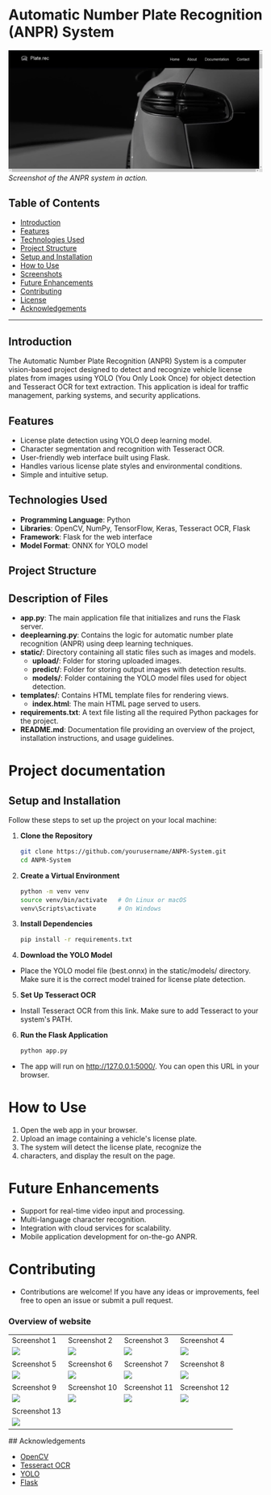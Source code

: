 
# Automatic Number Plate Recognition (ANPR) System

![ANPR System](screenshot_of_car_detection/img14.jpg)  
*Screenshot of the ANPR system in action.*

## Table of Contents
- [Introduction](#introduction)
- [Features](#features)
- [Technologies Used](#technologies-used)
- [Project Structure](#project-structure)
- [Setup and Installation](#setup-and-installation)
- [How to Use](#how-to-use)
- [Screenshots](#screenshots)
- [Future Enhancements](#future-enhancements)
- [Contributing](#contributing)
- [License](#license)
- [Acknowledgements](#acknowledgements)

---

## Introduction
The Automatic Number Plate Recognition (ANPR) System is a computer vision-based project designed to detect and recognize vehicle license plates from images using YOLO (You Only Look Once) for object detection and Tesseract OCR for text extraction. This application is ideal for traffic management, parking systems, and security applications.

## Features
- License plate detection using YOLO deep learning model.
- Character segmentation and recognition with Tesseract OCR.
- User-friendly web interface built using Flask.
- Handles various license plate styles and environmental conditions.
- Simple and intuitive setup.

## Technologies Used
- **Programming Language**: Python
- **Libraries**: OpenCV, NumPy, TensorFlow, Keras, Tesseract OCR, Flask
- **Framework**: Flask for the web interface
- **Model Format**: ONNX for YOLO model

## Project Structure


## Description of Files

- **app.py**: The main application file that initializes and runs the Flask server.
- **deeplearning.py**: Contains the logic for automatic number plate recognition (ANPR) using deep learning techniques.
- **static/**: Directory containing all static files such as images and models.
  - **upload/**: Folder for storing uploaded images.
  - **predict/**: Folder for storing output images with detection results.
  - **models/**: Folder containing the YOLO model files used for object detection.
- **templates/**: Contains HTML template files for rendering views.
  - **index.html**: The main HTML page served to users.
- **requirements.txt**: A text file listing all the required Python packages for the project.
- **README.md**: Documentation file providing an overview of the project, installation instructions, and usage guidelines.


 # Project documentation
 
## Setup and Installation
Follow these steps to set up the project on your local machine:

1. **Clone the Repository**
   ```bash
   git clone https://github.com/yourusername/ANPR-System.git
   cd ANPR-System
2. **Create a Virtual Environment**
    ```bash
    python -m venv venv
    source venv/bin/activate   # On Linux or macOS
    venv\Scripts\activate      # On Windows
3. **Install Dependencies**
    ```bash
    pip install -r requirements.txt
4. **Download the YOLO Model**

- Place the YOLO model file (best.onnx) in the static/models/ directory. Make sure it is the correct model trained for license plate detection.
5. **Set Up Tesseract OCR**

-   Install Tesseract OCR from this link.
    Make sure to add Tesseract to your system's PATH.
6. **Run the Flask Application**
    ```bash
    python app.py
- The app will run on http://127.0.0.1:5000/. You can open this URL in your browser.
# How to Use
1. Open the web app in your browser.
2. Upload an image containing a vehicle's license plate.
3. The system will detect the license plate, recognize the 
4. characters, and display the result on the page.
# Future Enhancements
-   Support for real-time video input and processing.
-   Multi-language character recognition.
-   Integration with cloud services for scalability.
-   Mobile application development for on-the-go ANPR.
# Contributing
- Contributions are welcome! If you have any ideas or improvements, feel free to open an issue or submit a pull request.

### Overview of website
<table>
  <tr>
    <td>Screenshot 1</td>
    <td>Screenshot 2</td>
    <td>Screenshot 3</td>
    <td>Screenshot 4</td>
  </tr>
  <tr>
    <td><img src="screenshot_of_car_detection/img1.jpg"></td>
    <td><img src="screenshot_of_car_detection/img2.jpg"></td>
     <td><img src="screenshot_of_car_detection/img3.jpg"></td>
    <td><img src="screenshot_of_car_detection/img4.jpg"></td>
  </tr>
    <td>Screenshot 5</td>
    <td>Screenshot 6</td>
    <td>Screenshot 7</td>
    <td>Screenshot 8</td>
  </tr>
  <tr>
    <td><img src="screenshot_of_car_detection/img5.jpg"></td>
    <td><img src="screenshot_of_car_detection/img6.jpg"></td>
     <td><img src="screenshot_of_car_detection/img7.jpg"></td>
    <td><img src="screenshot_of_car_detection/img8.jpg"></td>
  </tr>
  <td>Screenshot 9</td>
    <td>Screenshot 10</td>
    <td>Screenshot 11</td>
  <td>Screenshot 12</td>
  </tr>
  <tr>
    <td><img src="screenshot_of_car_detection/img9.jpg"></td>
    <td><img src="screenshot_of_car_detection/img10.jpg"></td>
     <td><img src="screenshot_of_car_detection/img11.jpg"></td>
    <td><img src="screenshot_of_car_detection/img12.jpg"></td>
  </tr>
  <td>Screenshot 13</td>
  </tr>
  <tr>
    <td><img src="screenshot_of_car_detection/img13.jpg"></td>
  </tr>
 </table>
## Acknowledgements

 - [OpenCV](https://opencv.org/)
 - [Tesseract OCR](https://github.com/tesseract-ocr/tesseract)
 - [YOLO](https://github.com/ultralytics/yolov5)
 - [Flask](https://flask.palletsprojects.com/en/stable/)
